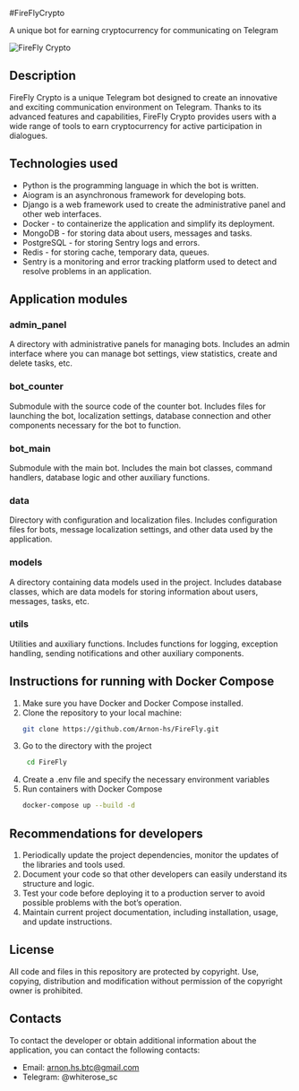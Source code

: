 #FireFlyCrypto

A unique bot for earning cryptocurrency for communicating on Telegram

![FireFly Crypto](https://i.ibb.co/jJhpkSm/fflbanner.jpg)

## Description

FireFly Crypto is a unique Telegram bot designed to create an innovative and exciting communication environment on Telegram. Thanks to its advanced features and capabilities, FireFly Crypto provides users with a wide range of tools to earn cryptocurrency for active participation in dialogues.

## Technologies used

- Python is the programming language in which the bot is written.
- Aiogram is an asynchronous framework for developing bots.
- Django is a web framework used to create the administrative panel and other web interfaces.
- Docker - to containerize the application and simplify its deployment.
- MongoDB - for storing data about users, messages and tasks.
- PostgreSQL - for storing Sentry logs and errors.
- Redis - for storing cache, temporary data, queues.
- Sentry is a monitoring and error tracking platform used to detect and resolve problems in an application.

## Application modules

### admin_panel

A directory with administrative panels for managing bots. Includes an admin interface where you can manage bot settings, view statistics, create and delete tasks, etc.

### bot_counter

Submodule with the source code of the counter bot. Includes files for launching the bot, localization settings, database connection and other components necessary for the bot to function.

### bot_main

Submodule with the main bot. Includes the main bot classes, command handlers, database logic and other auxiliary functions.

### data

Directory with configuration and localization files. Includes configuration files for bots, message localization settings, and other data used by the application.

### models

A directory containing data models used in the project. Includes database classes, which are data models for storing information about users, messages, tasks, etc.

### utils

Utilities and auxiliary functions. Includes functions for logging, exception handling, sending notifications and other auxiliary components.

## Instructions for running with Docker Compose

1. Make sure you have Docker and Docker Compose installed.
2. Clone the repository to your local machine:
    ```bash
    git clone https://github.com/Arnon-hs/FireFly.git
3. Go to the directory with the project
    ```bash
     cd FireFly
4. Create a .env file and specify the necessary environment variables
5. Run containers with Docker Compose
    ```bash
    docker-compose up --build -d

## Recommendations for developers

1. Periodically update the project dependencies, monitor the updates of the libraries and tools used.
2. Document your code so that other developers can easily understand its structure and logic.
3. Test your code before deploying it to a production server to avoid possible problems with the bot’s operation.
4. Maintain current project documentation, including installation, usage, and update instructions.

## License

All code and files in this repository are protected by copyright. Use, copying, distribution and modification without permission of the copyright owner is prohibited.

## Contacts

To contact the developer or obtain additional information about the application, you can contact the following contacts:

- Email: arnon.hs.btc@gmail.com
- Telegram: @whiterose_sc